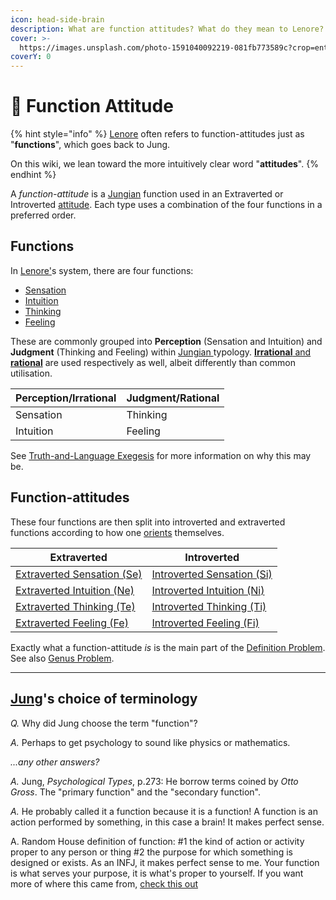 ```yaml
---
icon: head-side-brain
description: What are function attitudes? What do they mean to Lenore?
cover: >-
  https://images.unsplash.com/photo-1591040092219-081fb773589c?crop=entropy&cs=srgb&fm=jpg&ixid=M3wxOTcwMjR8MHwxfHNlYXJjaHw0fHxqaWdzYXd8ZW58MHx8fHwxNzM4MDM2MjIzfDA&ixlib=rb-4.0.3&q=85
coverY: 0
---
```


# 🧠 Function Attitude

{% hint style="info" %}
[Lenore](../../people-and-systems/lenore-thomson/) often refers to function-attitudes just as "**functions**", which goes back to Jung.

On this wiki, we lean toward the more intuitively clear word "**attitudes**".
{% endhint %}

A _function-attitude_ is a [Jungian](../../people-and-systems/carl-jung.md) function used in an Extraverted or Introverted [attitude](attitude.md). Each type uses a combination of the four functions in a preferred order.&#x20;

## Functions

In [Lenore'](../../people-and-systems/lenore-thomson/)s system, there are four functions:

* [Sensation](perception/sensation/)
* [Intuition](perception/intuition/)
* [Thinking](judgement/thinking/)
* [Feeling](judgement/feeling/)

These are commonly grouped into **Perception** (Sensation and Intuition) and **Judgment** (Thinking and Feeling) within [Jungian ](../../people-and-systems/carl-jung.md)typology. [**Irrational** and **rational**](../our-difficulties/terms-with-nonobvious-meanings/rational-and-irrational.md) are used respectively as well, albeit differently than common utilisation.

| Perception/Irrational | Judgment/Rational |
| --------------------- | ----------------- |
| Sensation             | Thinking          |
| Intuition             | Feeling           |

See [Truth-and-Language Exegesis](../../exegeses-and-hypotheses/introversion-extraversion/truth-and-language.md) for more information on why this may be.

## Function-attitudes

These four functions are then split into introverted and extraverted functions according to how one [orients](../../sign-interpretation/orienting/) themselves.

| Extraverted                                                                    | Introverted                                                                    |
| ------------------------------------------------------------------------------ | ------------------------------------------------------------------------------ |
| [Extraverted Sensation (Se)](perception/sensation/extraverted-sensation-se.md) | [Introverted Sensation (Si)](perception/sensation/introverted-sensation-si.md) |
| [Extraverted Intuition (Ne)](perception/intuition/extraverted-intuition-ne.md) | [Introverted Intuition (Ni)](perception/intuition/introverted-intuition-ni.md) |
| [Extraverted Thinking (Te)](judgement/thinking/extraverted-thinking-te/)       | [Introverted Thinking (Ti)](judgement/thinking/introverted-thinking-ti.md)     |
| [Extraverted Feeling (Fe)](judgement/feeling/extraverted-feeling-fe.md)        | [Introverted Feeling (Fi)](judgement/feeling/introverted-feeling-fi.md)        |

Exactly what a function-attitude _is_ is the main part of the [Definition Problem](../our-difficulties/definition-problem/). See also [Genus Problem](../our-difficulties/definition-problem/genus-problem.md).

***

## [Jung](../../people-and-systems/carl-jung.md)'s choice of terminology

_Q._ Why did Jung choose the term "function"?

_A._ Perhaps to get psychology to sound like physics or mathematics.

_...any other answers?_

_A._ Jung, _Psychological Types_, p.273: He borrow terms coined by _Otto Gross_. The "primary function" and the "secondary function".

_A._ He probably called it a function because it is a function! A function is an action performed by something, in this case a brain! It makes perfect sense.

A. Random House definition of function: #1 the kind of action or activity proper to any person or thing #2 the purpose for which something is designed or exists. As an INFJ, it makes perfect sense to me. Your function is what serves your purpose, it is what's proper to yourself. If you want more of where this came from, [check this out](https://web.archive.org/web/20071014000354/http://greenlightwiki.com/lenore-exegesis/check_this_out)
